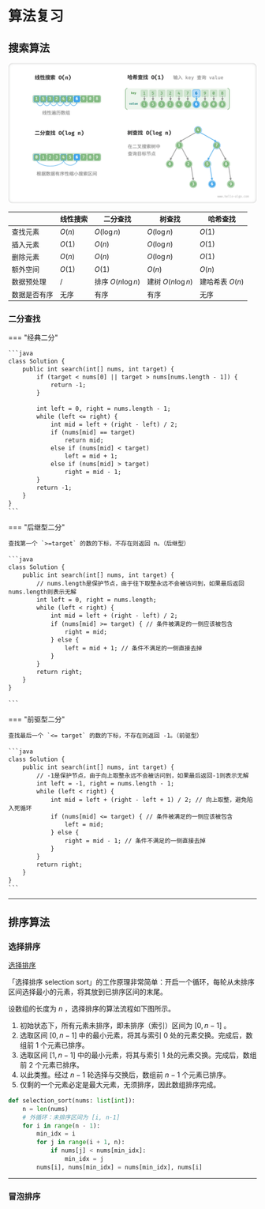 # 算法复习

## 搜索算法

![](https://raw.githubusercontent.com/MXJULY/image/main/img/202312060511256.png)

|              | 线性搜索 | 二分查找           | 树查找             | 哈希查找        |
| ------------ | -------- | ------------------ | ------------------ | --------------- |
| 查找元素     | $O(n)$   | $O(\log n)$        | $O(\log n)$        | $O(1)$          |
| 插入元素     | $O(1)$   | $O(n)$             | $O(\log n)$        | $O(1)$          |
| 删除元素     | $O(n)$   | $O(n)$             | $O(\log n)$        | $O(1)$          |
| 额外空间     | $O(1)$   | $O(1)$             | $O(n)$             | $O(n)$          |
| 数据预处理   | /        | 排序 $O(n \log n)$ | 建树 $O(n \log n)$ | 建哈希表 $O(n)$ |
| 数据是否有序 | 无序     | 有序               | 有序               | 无序            |

### 二分查找

=== "经典二分"

    ```java
    class Solution {
        public int search(int[] nums, int target) {
            if (target < nums[0] || target > nums[nums.length - 1]) {
                return -1;
            }

            int left = 0, right = nums.length - 1;
            while (left <= right) {
                int mid = left + (right - left) / 2;
                if (nums[mid] == target)
                    return mid;
                else if (nums[mid] < target)
                    left = mid + 1;
                else if (nums[mid] > target)
                    right = mid - 1;
            }
            return -1;
        }
    }
    ```

=== "后继型二分"

    查找第一个 `>=target` 的数的下标，不存在则返回 n。（后继型）

    ```java
    class Solution {
        public int search(int[] nums, int target) {
            // nums.length是保护节点，由于往下取整永远不会被访问到，如果最后返回nums.length则表示无解
            int left = 0, right = nums.length;
            while (left < right) {
                int mid = left + (right - left) / 2;
                if (nums[mid] >= target) { // 条件被满足的一侧应该被包含
                    right = mid;
                } else {
                    left = mid + 1; // 条件不满足的一侧直接去掉
                }
            }
            return right;
        }
    }

    ```

=== "前驱型二分"

    查找最后一个 `<= target` 的数的下标，不存在则返回 -1。（前驱型）

    ```java
    class Solution {
        public int search(int[] nums, int target) {
            // -1是保护节点，由于向上取整永远不会被访问到，如果最后返回-1则表示无解
            int left = -1, right = nums.length - 1;
            while (left < right) {
                int mid = left + (right - left + 1) / 2; // 向上取整，避免陷入死循环
                if (nums[mid] <= target) { // 条件被满足的一侧应该被包含
                    left = mid;
                } else {
                    right = mid - 1; // 条件不满足的一侧直接去掉
                }
            }
            return right;
        }
    }
    ```

---

## 排序算法

### 选择排序

[选择排序](https://www.hello-algo.com/chapter_sorting/selection_sort/)

「选择排序 selection sort」的工作原理非常简单：开启一个循环，每轮从未排序区间选择最小的元素，将其放到已排序区间的末尾。

设数组的长度为 $n$ ，选择排序的算法流程如下图所示。

1. 初始状态下，所有元素未排序，即未排序（索引）区间为 $[0, n-1]$ 。
2. 选取区间 $[0, n-1]$ 中的最小元素，将其与索引 $0$ 处的元素交换。完成后，数组前 1 个元素已排序。
3. 选取区间 $[1, n-1]$ 中的最小元素，将其与索引 $1$ 处的元素交换。完成后，数组前 2 个元素已排序。
4. 以此类推。经过 $n - 1$ 轮选择与交换后，数组前 $n - 1$ 个元素已排序。
5. 仅剩的一个元素必定是最大元素，无须排序，因此数组排序完成。

```python
def selection_sort(nums: list[int]):
    n = len(nums)
    # 外循环：未排序区间为 [i, n-1]
    for i in range(n - 1):
        min_idx = i
        for j in range(i + 1, n):
            if nums[j] < nums[min_idx]:
                min_idx = j
        nums[i], nums[min_idx] = nums[min_idx], nums[i]
```

---

### 冒泡排序
